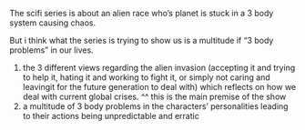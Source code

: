 The scifi series is about an alien race who’s planet is stuck in a 3 body system causing chaos.

But i think what the series is trying to show us is a multitude if “3 body problems” in our lives.

1) the 3 different views regarding the alien invasion (accepting it and trying to help it, hating it and working to fight it, or simply not caring and leavingit for the future generation to deal with) which reflects on how we deal with current global crises.
^^ this is the main premise of the show
2) a multitude of 3 body problems in the characters’ personalities leading to their actions being unpredictable and erratic

